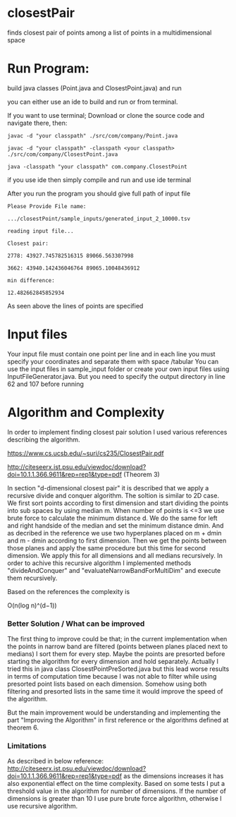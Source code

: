 # closestPair
finds closest pair of points among a list of points in a multidimensional space

# Run Program:

build java classes (Point.java and ClosestPoint.java) and run

you can either use an ide to build and run or from terminal.

If you want to use terminal; Download or clone the source code and navigate there, then:

``` 
javac -d "your classpath" ./src/com/company/Point.java

javac -d "your classpath" -classpath <your classpath> ./src/com/company/ClosestPoint.java

java -classpath "your classpath" com.company.ClosestPoint
```

if you use ide then simply compile and run and use ide terminal

After you run the program you should give full path of input file

```
Please Provide File name:

.../closestPoint/sample_inputs/generated_input_2_10000.tsv

reading input file...

Closest pair:

2778: 43927.745782516315 89066.563307998

3662: 43940.142436046764 89065.10048436912

min difference:

12.482662845852934
```

As seen above the lines of points are specified

# Input files
Your input file must contain one point per line and in each line you must specify your coordinates and separate them with space /tabular
You can use the input files in sample_input folder or create your own input files using InputFileGenerator.java. But you need to specify the output directory in line 62 and 107 before running

# Algorithm and Complexity

In order to implement finding closest pair solution I used various references describing the algorithm. 

https://www.cs.ucsb.edu/~suri/cs235/ClosestPair.pdf

http://citeseerx.ist.psu.edu/viewdoc/download?doi=10.1.1.366.9611&rep=rep1&type=pdf (Theorem 3)

In section "d-dimensional closest pair" it is described that we apply a recursive divide and conquer algorithm. The soltion is similar to 2D case. We first sort points according to first dimension and start dividing the points into sub spaces by using median m. When number of points is <=3 we use brute force to calculate the minimum distance d. We do the same for left and right handside of the median and set the minimum distance dmin. And as decribed in the reference we use two hyperplanes placed on m + dmin and m - dmin according to first dimension. Then we get the points between those planes and apply the same procedure but this time for second dimension. We apply this for all dimensions and all medians recursively. In order to achive this recursive algorithm I implemented methods "divideAndConquer" and "evaluateNarrowBandForMultiDim" and execute them recursively.

Based on the references the complexity is 

O(n(log n)^(d−1))

### Better Solution / What can be improved
The first thing to improve could be that; in the current implementation when the points in narrow band are filtered (points between planes placed next to medians) I sort them for every step. 
Maybe the points are presorted before starting the algorithm for every dimension and hold separately. Actually I tried this in java class ClosestPointPreSorted.java but this lead worse results in terms of computation time because I was not able to filter while using presorted point lists based on each dimension. Somehow using both filtering and presorted lists in the same time it would improve the speed of the algorithm.

But the main improvement would be understanding and implementing the part "Improving the Algorithm" in first reference or the algorithms defined at theorem 6. 

### Limitations
As described in below reference:
http://citeseerx.ist.psu.edu/viewdoc/download?doi=10.1.1.366.9611&rep=rep1&type=pdf
as the dimensions increases it has also exponential effect on the time complexity. Based on some tests I put a threshold value in the algorithm for number of dimensions. If the number of dimensions is greater than 10 I use pure brute force algorithm, otherwise I use recursive algorithm.
